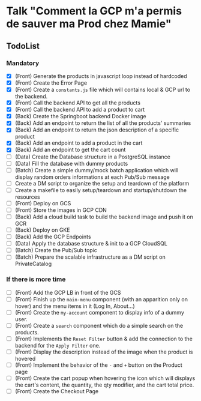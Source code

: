 # Talk "Comment la GCP m'a permis de sauver ma Prod chez Mamie"

## TodoList

### Mandatory 
* [X] (Front) Generate the products in javascript loop instead of hardcoded
* [X] (Front) Create the Error Page
* [X] (Front) Create a `constants.js` file which will contains local & GCP
    url to the backend.
* [X] (Front) Call the backend API to get all the products
* [X] (Front) Call the backend API to add a product to cart
* [X] (Back) Create the Springboot backend Docker image
* [X] (Back) Add an endpoint to return the list of all the products' summaries
* [X] (Back) Add an endpoint to return the json description of a specific
    product
* [X] (Back) Add an endpoint to add a product in the cart
* [X] (Back) Add an endpoint to get the cart count
* [ ] (Data) Create the Database structure in a PostgreSQL instance
* [ ] (Data) Fill the database with dummy products
* [ ] (Batch) Create a simple dummy/mock batch application which will display
    random orders informations at each Pub/Sub message
* [ ] Create a DM script to organize the setup and teardown of the platform
* [ ] Create a makefile to easily setup/teardown and startup/shutdown the resources
* [ ] (Front) Deploy on GCS
* [ ] (Front) Store the images in GCP CDN
* [ ] (Back) Add a cloud build task to build the backend image and push it on 
    GCR
* [ ] (Back) Deploy on GKE
* [ ] (Back) Add the GCP Endpoints
* [ ] (Data) Apply the database structure & init to a GCP CloudSQL
* [ ] (Batch) Create the Pub/Sub topic
* [ ] (Batch) Prepare the scalable infrastructure as a DM script on 
    PrivateCatalog

### If there is more time
* [ ] (Front) Add the GCP LB in front of the GCS
* [ ] (Front) Finish up the `main-menu` component (with an apparition only on 
    hover) and the menu items in it (Log In, About...)
* [ ] (Front) Create the `my-account` component to display info of a dummy user.
* [ ] (Front) Create a `search` component which do a simple search on the 
    products.
* [ ] (Front) Implements the `Reset Filter` button & add the connection to the 
    backend for the `Apply Filter` one.
* [ ] (Front) Display the description instead of the image when the product 
    is hovered
* [ ] (Front) Implement the behavior of the `-` and `+` button on the Product 
    page
* [ ] (Front) Create the cart popup when hovering the icon which will displays
    the cart's content, the quantity, the qty modifier, and the cart total price.
* [ ] (Front) Create the Checkout Page

